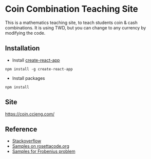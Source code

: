# Coin Combination Teaching Site
This is a mathematics teaching site, to teach students coin & cash combinations. It is using TWD, but you can change to any currency by modifying the code.

## Installation
- Install [create-react-app](https://github.com/facebookincubator/create-react-app)
```
npm install -g create-react-app
```
- Install packages
```
npm install
```

## Site
https://coin.ccjeng.com/

## Reference
- [Stackoverflow](http://stackoverflow.com/questions/1106929/find-all-combinations-of-coins-when-given-some-dollar-value)
- [Samples on rosettacode.org](http://rosettacode.org/wiki/Count_the_coins)
- [Samples for Frobenius problem](http://codeoverdose.com/category/javascript/)
